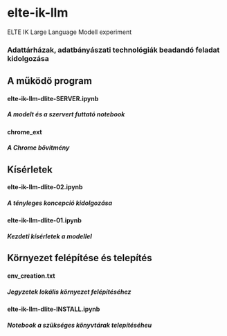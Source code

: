 # elte-ik-llm
ELTE IK Large Language Modell experiment

### Adattárházak, adatbányászati technológiák beadandó feladat kidolgozása

## A működő program

#### elte-ik-llm-dlite-SERVER.ipynb
##### A modelt és a szervert futtató notebook

#### chrome_ext
##### A Chrome bővítmény

## Kísérletek

#### elte-ik-llm-dlite-02.ipynb
##### A tényleges koncepció kidolgozása

#### elte-ik-llm-dlite-01.ipynb
##### Kezdeti kísérletek a modellel

## Környezet felépítése és telepítés

#### env_creation.txt
##### Jegyzetek lokális környezet felépítéséhez

#### elte-ik-llm-dlite-INSTALL.ipynb
##### Notebook a szükséges könyvtárak telepítéséheu